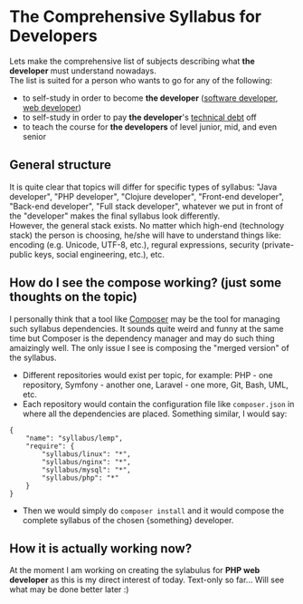 # The Comprehensive Syllabus for Developers

Lets make the comprehensive list of subjects describing what **the developer** must understand nowadays.  
The list is suited for a person who wants to go for any of the following:
- to self-study in order to become **the developer** ([software developer](https://en.wikipedia.org/wiki/Software_developer), [web developer](https://en.wikipedia.org/wiki/Web_developer))
- to self-study in order to pay **the developer**'s [technical debt](https://en.wikipedia.org/wiki/Technical_debt) off
- to teach the course for **the developers** of level junior, mid, and even senior

## General structure

It is quite clear that topics will differ for specific types of syllabus: "Java developer", "PHP developer", "Clojure developer", "Front-end developer", "Back-end developer", "Full stack developer", whatever we put in front of the "developer" makes the final syllabus look differently.  
However, the general stack exists. No matter which high-end (technology stack) the person is choosing, he/she will have to understand things like: encoding (e.g. Unicode, UTF-8, etc.), regural expressions, security (private-public keys, social engineering, etc.), etc.  

## How do I see the compose working? (just some thoughts on the topic)

I personally think that a tool like [Composer](https://getcomposer.org/) may be the tool for managing such syllabus dependencies. It sounds quite weird and funny at the same time but Composer is the dependency manager and may do such thing amaizingly well. The only issue I see is composing the "merged version" of the syllabus.

- Different repositories would exist per topic, for example: PHP - one repository, Symfony - another one, Laravel - one more, Git, Bash, UML, etc.
- Each repository would contain the configuration file like `composer.json` in where all the dependencies are placed. Something similar, I would say:
```
{
    "name": "syllabus/lemp",
    "require": {
        "syllabus/linux": "*",
        "syllabus/nginx": "*",
        "syllabus/mysql": "*",
        "syllabus/php": "*"
    }
}
```
- Then we would simply do `composer install` and it would compose the complete syllabus of the chosen {something} developer.


## How it is actually working now?

At the moment I am working on creating the sylabulus for **PHP web developer** as this is my direct interest of today. Text-only so far... Will see what may be done better later :)

